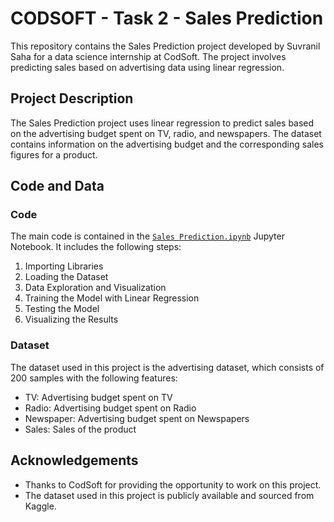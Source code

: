 # CODSOFT - Task 2 - Sales Prediction

This repository contains the Sales Prediction project developed by Suvranil Saha for a data science internship at CodSoft. The project involves predicting sales based on advertising data using linear regression.

## Project Description

The Sales Prediction project uses linear regression to predict sales based on the advertising budget spent on TV, radio, and newspapers. The dataset contains information on the advertising budget and the corresponding sales figures for a product.

## Code and Data

### Code

The main code is contained in the [`Sales Prediction.ipynb`](https://github.com/sensiboi/CODSOFT-Task-2/blob/main/Sales_Prediction.ipynb) Jupyter Notebook. It includes the following steps:

1. Importing Libraries
2. Loading the Dataset
3. Data Exploration and Visualization
4. Training the Model with Linear Regression
5. Testing the Model
6. Visualizing the Results

### Dataset

The dataset used in this project is the advertising dataset, which consists of 200 samples with the following features:
- TV: Advertising budget spent on TV
- Radio: Advertising budget spent on Radio
- Newspaper: Advertising budget spent on Newspapers
- Sales: Sales of the product

## Acknowledgements
- Thanks to CodSoft for providing the opportunity to work on this project.
- The dataset used in this project is publicly available and sourced from Kaggle.
